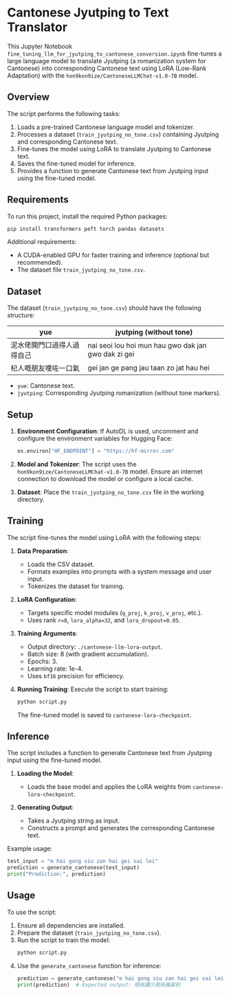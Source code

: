 # Cantonese Jyutping to Text Translator

This Jupyter Notebook `fine_tuning_llm_for_jyutping_to_cantonese_conversion.ipynb` fine-tunes a large language model to translate Jyutping (a romanization system for Cantonese) into corresponding Cantonese text using LoRA (Low-Rank Adaptation) with the `hon9kon9ize/CantoneseLLMChat-v1.0-7B` model.



## Overview
The script performs the following tasks:
1. Loads a pre-trained Cantonese language model and tokenizer.
2. Processes a dataset (`train_jyutping_no_tone.csv`) containing Jyutping and corresponding Cantonese text.
3. Fine-tunes the model using LoRA to translate Jyutping to Cantonese text.
4. Saves the fine-tuned model for inference.
5. Provides a function to generate Cantonese text from Jyutping input using the fine-tuned model.



## Requirements

To run this project, install the required Python packages:

```bash
pip install transformers peft torch pandas datasets
```

Additional requirements:
- A CUDA-enabled GPU for faster training and inference (optional but recommended).
- The dataset file `train_jyutping_no_tone.csv`.



## Dataset

The dataset (`train_jyutping_no_tone.csv`) should have the following structure:

| yue                          | jyutping (without tone)                     |
|------------------------------|-----------------------------------------------|
| 泥水佬開門口過得人過得自己 | nai seoi lou hoi mun hau gwo dak jan gwo dak zi gei |
| 杞人嘅朋友嘆咗一口氣       | gei jan ge pang jau taan zo jat hau hei |

- `yue`: Cantonese text.
- `jyutping`: Corresponding Jyutping romanization (without tone markers).



## Setup

1. **Environment Configuration**: If AutoDL is used, uncomment and configure the environment variables for Hugging Face:
   
   ```python
   os.environ["HF_ENDPOINT"] = "https://hf-mirror.com"
   ```

2. **Model and Tokenizer**: The script uses the `hon9kon9ize/CantoneseLLMChat-v1.0-7B` model. Ensure an internet connection to download the model or configure a local cache.

3. **Dataset**: Place the `train_jyutping_no_tone.csv` file in the working directory.



## Training

The script fine-tunes the model using LoRA with the following steps:
1. **Data Preparation**:
   - Loads the CSV dataset.
   - Formats examples into prompts with a system message and user input.
   - Tokenizes the dataset for training.

2. **LoRA Configuration**:
   - Targets specific model modules (`q_proj`, `k_proj`, `v_proj`, etc.).
   - Uses rank `r=8`, `lora_alpha=32`, and `lora_dropout=0.05`.

3. **Training Arguments**:
   - Output directory: `./cantonese-llm-lora-output`.
   - Batch size: 8 (with gradient accumulation).
   - Epochs: 3.
   - Learning rate: 1e-4.
   - Uses `bf16` precision for efficiency.

4. **Running Training**:
   Execute the script to start training:
   ```bash
   python script.py
   ```
   The fine-tuned model is saved to `cantonese-lora-checkpoint`.



## Inference

The script includes a function to generate Cantonese text from Jyutping input using the fine-tuned model.

1. **Loading the Model**:
   - Loads the base model and applies the LoRA weights from `cantonese-lora-checkpoint`.

2. **Generating Output**:
   - Takes a Jyutping string as input.
   - Constructs a prompt and generates the corresponding Cantonese text.

Example usage:
```python
test_input = "m hai gong siu zan hai gei sai lei"
prediction = generate_cantonese(test_input)
print("Prediction:", prediction)
```



## Usage

To use the script:
1. Ensure all dependencies are installed.
2. Prepare the dataset (`train_jyutping_no_tone.csv`).
3. Run the script to train the model:
   ```bash
   python script.py
   ```
4. Use the `generate_cantonese` function for inference:
   ```python
   prediction = generate_cantonese("m hai gong siu zan hai gei sai lei")
   print(prediction)  # Expected output: 唔係講少真係幾犀利
   ```
